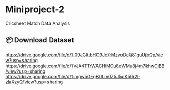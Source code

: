 # Miniproject-2
Cricsheet Match Data Analysis 
## 📦 Download Dataset
https://drive.google.com/file/d/1I09JGIttbHC9Jc7rMzvoDcQ81guUjoQp/view?usp=sharing
https://drive.google.com/file/d/1VJA4TTrWACHiMCu8eWMu8j4m7khwOjBB/view?usp=sharing
https://drive.google.com/file/d/1imgw5GEgK0Lm0Z5J5dK50r2l-zlaXzyQ/view?usp=sharing
